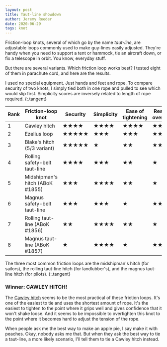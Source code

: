 ```yaml
---
layout: post
title: Taut-line showdown
author: Jeremy Reeder
date: 2020-06-29
tags: knot
---
```


Friction-loop knots, several of which go by the name _taut-line_, are
adjustable loops commonly used to make guy-lines easily adjusted. They're handy
when you need to support a tent or hammock, tie an aircraft down, or fix a
telescope in orbit. You know, everyday stuff.

But there are several variants. Which friction loop works best? I tested eight
of them in parachute cord, and here are the results.

I used no special equipment. Just hands and feet and rope. To compare security
of two knots, I simply tied both in one rope and pulled to see which would slip
first. Simplicity scores are inversely related to length of rope required.
{:.tangent}

| Rank | Friction-loop knot              | Security   | Simplicity | Ease of tightening | Resistance to overtightening |
|------|---------------------------------|------------|------------|--------------------|------------------------------|
| 1    | Cawley hitch                    | ★★★★       | ★★★★       | ★★★★               | ★★★★★                        |
| 2    | Ezelius loop                    | ★★★★★      | ★★★        | ★★★                | ★★                           |
| 3    | Blake's hitch (5/3 variant)     | ★★★★★      | ★          | ★★                 | ★★★★                         |
| 4    | Rolling safety-belt taut-line   | ★★★★       | ★★★        | ★★                 | ★                            |
| 5    | Midshipman's hitch (ABoK #1855) | ★★★        | ★★★★       | ★★                 | ★                            |
| 6    | Magnus safety-belt taut-line    | ★★★        | ★★★        | ★                  | ★★                           |
| 7    | Rolling taut-line (ABoK #1856)  | ★★         | ★★★★       | ★★                 | ★                            |
| 8    | Magnus taut-line (ABoK #1857)   | ★          | ★★★★       | ★                  | ★★★                          |

The three most common friction loops are the midshipman's hitch (for sailors),
the rolling taut-line hitch (for landlubber's), and the magnus taut-line hitch
(for pilots).
{:.tangent}

### Winner: CAWLEY HITCH!

The [Cawley hitch][cawley-hitch] seems to be the most practical of these
friction loops. It's one of the easiest to tie and uses the shortest amount of
rope. It's the easiest to tighten to the point where it grips well and gives
confidence that it won't shake loose. And it seems to be impossible to
overtighten this knot to the point where it becomes hard to adjust the tension
of the rope.

When people ask me the best way to make an apple pie, I say make it with
peaches. Okay, nobody asks me that. But when they ask the best way to tie a
taut-line, a more likely scenario, I'll tell them to tie a Cawley hitch
instead.


[cawley-hitch]: https://en.wikipedia.org/wiki/Adjustable_grip_hitch
